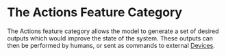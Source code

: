 # The Actions Feature Category

The Actions feature category allows the model to generate a set of desired outputs which would improve the state of the system. These outputs can then be performed by humans, or sent as commands to external [Devices](/outline/devices/README.md).